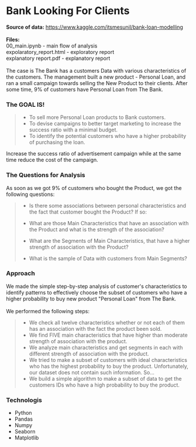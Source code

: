 # Bank Looking For Clients

**Source of data:**
https://www.kaggle.com/itsmesunil/bank-loan-modelling
<br><br>
**Files:**<br>
00_main.ipynb - main flow of analysis<br>
expolaratory_report.html - exploratory report<br>
explanatory report.pdf - explanatory report
<br><br>
The case is The Bank has a customers Data with various characteristics of the customers. The management built a new product - Personal Loan, and ran a small campaign towards selling the New Product to their clients. 
After some time, 9% of customers have Personal Loan from The Bank.


### The GOAL IS!
> - To sell more Personal Loan products to Bank customers.
> - To devise campaigns to better target marketing to increase the success ratio with a minimal budget.
> - To identify the potential customers who have a higher probability of purchasing the loan. 

Increase the success ratio of advertisement campaign while at the same time reduce the cost of the campaign.


### The Questions for Analysis
As soon as we got 9% of customers who bought the Product, we got the following questions:

> - Is there some associations between personal characteristics and the fact that customer bought the Product? If so:
>
> - What are those Main Characteristics that have an association with the Product and what is the strength of the association?
> - What are the Segments of Main Characteristics, that have a higher strength of association with the Product?
> - What is the sample of Data with customers from Main Segments?
 

### Approach

We made the simple step-by-step analysis of customer's characteristics to identify patterns to effectively choose the subset of customers who have a higher probability to buy new product "Personal Loan" from The Bank. 
<br><br>
We performed the following steps:
> - We check all twelve characteristics whether or not each of them has an association with the fact the product been sold.
> - We find FIVE main characteristics that have higher than moderate strength of association with the product.
> - We analyze main characteristics and get segments in each with different strength of association with the product.
> - We tried to make a subset of customers with ideal characteristics who has the highest probability to buy the product. Unfortunately, our dataset does not contain such information. So...
> - We build a simple algorithm to make a subset of data to get the customers IDs who have a high probability to buy the product.

### Technologis

- Python
- Pandas
- Numpy
- Seaborn
- Matplotlib
